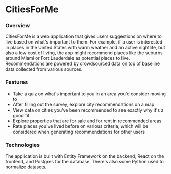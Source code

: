 # CitiesForMe

### Overview

CitiesForMe is a web application that gives users suggestions on where to live based on what's important to them. For example, if a user is interested in places in the United States with warm weather and an active nightlife, but also a low cost of living, the app might recommend places like the suburbs around Miami or Fort Lauderdale as potential places to live. Recommendations are powered by crowdsourced data on top of baseline data collected from various sources.

### Features

- Take a quiz on what's important to you in an area you'd consider moving to
- After filling out the survey, explore city recommendations on a map
- View data on cities you've been recommended to see exactly why it's a good fit
- Explore properties that are for sale and for rent in recommended areas
-  Rate places you've lived before on various criteria, which will be considered when generating recommendations for other users

### Technologies

The application is built with Entity Framework on the backend, React on the frontend, and Postgres for the database. There's also some Python used to normalize datasets.